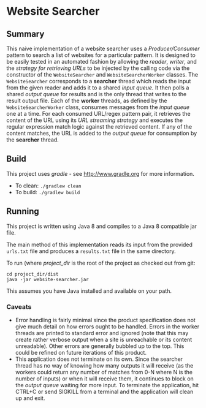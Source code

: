 # Website Searcher

## Summary
This naive implementation of a website searcher uses a *Producer/Consumer* pattern to search a list of websites
for a particular pattern. It is designed to be easily tested in an automated fashion by allowing the *reader*, *writer*,
and the *strategy for retrieving URLs* to be injected by the calling code via the constructor of the `WebsiteSearcher`
and `WebsiteSearcherWorker` classes. The `WebsiteSearcher` corresponds to a **searcher** thread which reads the input
from the given reader and adds it to a shared *input queue.* It then polls a shared *output queue* for results and is the
only thread that writes to the result output file. Each of the **worker** threads, as defined by the
`WebsiteSearcherWorker` class, consumes messages from the *input queue* one at a time. For each consumed URL/regex
pattern pair, it retrieves the content of the URL using its *URL streaming strategy* and executes the regular
expression match logic against the retrieved content. If any of the content matches, the URL is added to the *output
queue* for consumption by the **searcher** thread.

## Build
This project uses *gradle* - see <http://www.gradle.org> for more information.

* To clean: `./gradlew clean`
* To build: `./gradlew build`

## Running
This project is written using Java 8 and compiles to a Java 8 compatible jar file.

The main method of this implementation reads its input from the provided `urls.txt` file and produces a `results.txt`
file in the same directory.

To run (where *project_dir* is the root of the project as checked out from git:
```
cd project_dir/dist
java -jar website-searcher.jar
```
This assumes you have Java installed and available on your path.

### Caveats
* Error handling is fairly minimal since the product specification does not give much detail on how errors ought to
be handled. Errors in the worker threads are printed to standard error and ignored (note that this may create rather
verbose output when a site is unreachable or its content unreadable). Other errors are generally bubbled up to the top.
This could be refined on future iterations of this product.
* This application does not terminate on its own. Since the searcher thread has no way of knowing how many
outputs it will receive (as the workers could return any number of matches from 0-N where N is the number of inputs)
or when it will receive them, it continues to block on the *output queue* waiting for more input. To terminate the
application, hit CTRL+C or send SIGKILL from a terminal and the application will clean up and exit.
